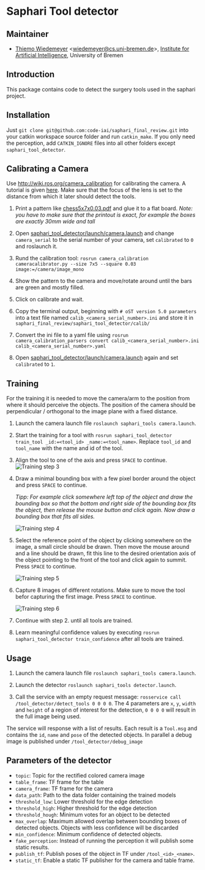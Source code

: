 # Saphari Tool detector

## Maintainer

- [Thiemo Wiedemeyer](https://ai.uni-bremen.de/team/thiemo_wiedemeyer) <<wiedemeyer@cs.uni-bremen.de>>, [Institute for Artificial Intelligence](http://ai.uni-bremen.de/), University of Bremen

## Introduction

This package contains code to detect the surgery tools used in the saphari project.

## Installation

Just `git clone git@github.com:code-iai/saphari_final_review.git` into your catkin workspace source folder and run `catkin_make`. If you only need the perception, add `CATKIN_IGNORE` files into all other folders except `saphari_tool_detector`.

## Calibrating a Camera

Use http://wiki.ros.org/camera_calibration for calibrating the camera. A tutorial is given [here](http://wiki.ros.org/camera_calibration/Tutorials/MonocularCalibration). Make sure that the focus of the lens is set to the distance from which it later should detect the tools.

1. Print a pattern like [chess5x7x0.03.pdf](https://github.com/code-iai/iai_kinect2/blob/master/kinect2_calibration/patterns/chess5x7x0.03.pdf) and glue it to a flat board.
   *Note: you have to make sure that the printout is exact, for example the boxes are exactly 30mm wide and tall*

2. Open [saphari_tool_detector/launch/camera.launch](https://github.com/code-iai/saphari_final_review/blob/master/saphari_tool_detector/launch/camera.launch#L6) and change `camera_serial` to the serial number of your camera, set `calibrated` to `0` and roslaunch it.

3. Rund the calibration tool:
   `rosrun camera_calibration cameracalibrator.py --size 7x5 --square 0.03 image:=/camera/image_mono`

4. Show the pattern to the camera and move/rotate around until the bars are green and mostly filled.


5. Click on calibrate and wait.

6. Copy the terminal output, beginning with `# oST version 5.0 parameters` into a text file named `calib_<camera_serial_number>.ini` and store it in `saphari_final_review/saphari_tool_detector/calib/`

7. Convert the ini file to a yaml file using `rosrun camera_calibration_parsers convert calib_<camera_serial_number>.ini calib_<camera_serial_number>.yaml`

8. Open [saphari_tool_detector/launch/camera.launch](https://github.com/code-iai/saphari_final_review/blob/master/saphari_tool_detector/launch/camera.launch#L6) again and set `calibrated` to `1`.

## Training

For the training it is needed to move the camera/arm to the position from where it should perceive the objects. The position of the camera should be perpendicular / orthogonal to the image plane with a fixed distance.

1. Launch the camera launch file `roslaunch saphari_tools camera.launch`.

2. Start the training for a tool with `rosrun saphari_tool_detector train_tool _id:=<tool_id> _name:=<tool_name>`. Replace `tool_id` and `tool_name` with the name and id of the tool.

3. Align the tool to one of the axis and press `SPACE` to continue.
   ![Training step 3](https://github.com/code-iai/saphari_final_review/blob/master/saphari_tool_detector/doc/training_step1.jpg)

4. Draw a minimal bounding box with a few pixel border around the object and press `SPACE` to continue.

   *Tipp: For example click somewhere left top of the object and draw the bounding box so that the bottom and right side of the bounding box fits the object, then release the mouse button and click again. Now draw a bounding box that fits all sides.*

   ![Training step 4](https://github.com/code-iai/saphari_final_review/blob/master/saphari_tool_detector/doc/training_step2.jpg)

5. Select the reference point of the object by clicking somewhere on the image, a small circle should be drawn. Then move the mouse around and a line should be drawn, fit this line to the desired orientation axis of the object pointing to the front of the tool and click again to summit. Press `SPACE` to continue.

   ![Training step 5](https://github.com/code-iai/saphari_final_review/blob/master/saphari_tool_detector/doc/training_step3.jpg)

6. Capture 8 images of different rotations. Make sure to move the tool befor capturing the first image. Press `SPACE` to continue.

   ![Training step 6](https://github.com/code-iai/saphari_final_review/blob/master/saphari_tool_detector/doc/training_step4.jpg)

7. Continue with step 2. until all tools are trained.

8. Learn meaningful confidence values by executing `rosrun saphari_tool_detector train_confidence` after all tools are trained.

## Usage

1. Launch the camera launch file `roslaunch saphari_tools camera.launch`.

2. Launch the detector `roslaunch saphari_tools detector.launch`.

3. Call the service with an empty request message: `rosservice call /tool_detector/detect_tools 0 0 0 0`. The 4 parameters are `x`, `y`, `width` and `height` of a region of interest for the detection, `0 0 0 0` will result in the full image being used.

The service will response with a list of results. Each result is a `Tool.msg` and contains the `id`, `name` and `pose` of the detected objects. In parallel a debug image is published under `/tool_detector/debug_image`

## Parameters of the detector

- `topic`: Topic for the rectified colored camera image
- `table_frame`: TF frame for the table
- `camera_frame`: TF frame for the camera
- `data_path`: Path to the data folder containing the trained models
- `threshold_low`: Lower threshold for the edge detection
- `threshold_high`: Higher threshold for the edge detection
- `threshold_hough`: Minimum votes for an object to be detected
- `max_overlap`: Maximum allowed overlap between bounding boxes of detected objects. Objects with less confidence will be discarded
- `min_confidence`: Minimum confidence of detected objects.
- `fake_perception`: Instead of running the perception it will publish some static results.
- `publish_tf`: Publish poses of the object in TF under `/tool_<id>_<name>`.
- `static_tf`: Enable a static TF publisher for the camera and table frame.

